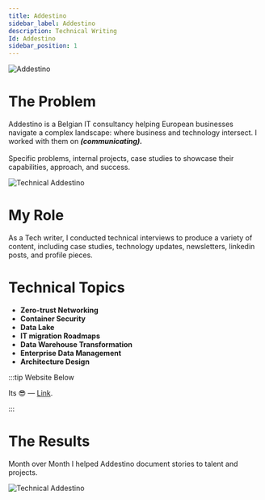 ```yaml
---
title: Addestino
sidebar_label: Addestino
description: Technical Writing
Id: Addestino
sidebar_position: 1
---
```


![Addestino](/img/Add3.png)

# The Problem

Addestino is a Belgian IT consultancy helping European businesses navigate a complex landscape: where business and technology intersect. I worked with them on ***(communicating).***<br /><br /> Specific problems, internal projects, case studies to showcase their capabilities, approach, and success. 

![Technical Addestino](/img/Add2.png)

# My Role

As a Tech writer, I conducted technical interviews to produce a variety of content, including case studies, technology updates, newsletters, linkedin posts, and profile pieces. 

# Technical Topics


- **Zero-trust Networking**
- **Container Security**
- **Data Lake**
- **IT migration Roadmaps**
- **Data Warehouse Transformation**
- **Enterprise Data Management**
- **Architecture Design**


:::tip Website Below

Its 😎 — [Link](https://addestino.be/).

:::

# The Results

Month over Month I helped Addestino document stories to talent and projects.

![Technical Addestino](/img/Add.png)